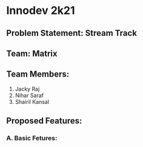 # Innodev 2k21
## Problem Statement: Stream Track
## Team: Matrix
## Team Members:
1. Jacky Raj
2. Nihar Saraf
3. Shairil Kansal

## Proposed Features:
### A. Basic Fetures:
